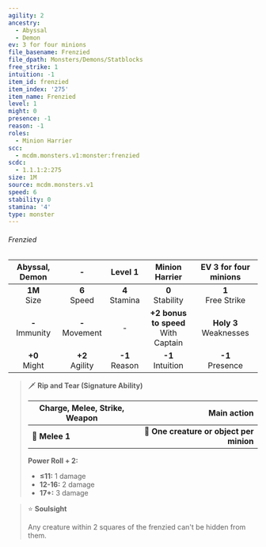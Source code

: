 ```yaml
---
agility: 2
ancestry:
  - Abyssal
  - Demon
ev: 3 for four minions
file_basename: Frenzied
file_dpath: Monsters/Demons/Statblocks
free_strike: 1
intuition: -1
item_id: frenzied
item_index: '275'
item_name: Frenzied
level: 1
might: 0
presence: -1
reason: -1
roles:
  - Minion Harrier
scc:
  - mcdm.monsters.v1:monster:frenzied
scdc:
  - 1.1.1:2:275
size: 1M
source: mcdm.monsters.v1
speed: 6
stability: 0
stamina: '4'
type: monster
---
```


###### Frenzied

|   Abyssal, Demon    |          -          |      Level 1       |             Minion Harrier              |   EV 3 for four minions    |
| :-----------------: | :-----------------: | :----------------: | :-------------------------------------: | :------------------------: |
|  **1M**<br/> Size   |  **6**<br/> Speed   | **4**<br/> Stamina |          **0**<br/> Stability           |   **1**<br/> Free Strike   |
| **-**<br/> Immunity | **-**<br/> Movement |         -          | **+2 bonus to speed**<br/> With Captain | **Holy 3**<br/> Weaknesses |
|  **+0**<br/> Might  | **+2**<br/> Agility | **-1**<br/> Reason |          **-1**<br/> Intuition          |    **-1**<br/> Presence    |

> 🗡 **Rip and Tear (Signature Ability)**
>
> | **Charge, Melee, Strike, Weapon** |                          **Main action** |
> | --------------------------------- | ---------------------------------------: |
> | **📏 Melee 1**                    | **🎯 One creature or object per minion** |
>
> **Power Roll + 2:**
>
> - **≤11:** 1 damage
> - **12-16:** 2 damage
> - **17+:** 3 damage

> ⭐️ **Soulsight**
>
> Any creature within 2 squares of the frenzied can't be hidden from them.
